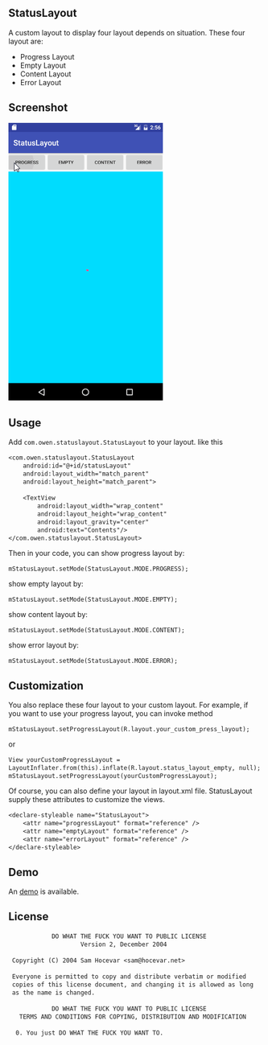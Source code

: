 ## StatusLayout

A custom layout to display four layout depends on situation. These four layout are:

* Progress Layout
* Empty Layout
* Content Layout
* Error Layout

## Screenshot

![](./image/statuslayout.gif)

## Usage

Add `com.owen.statuslayout.StatusLayout` to your layout. like this

```
<com.owen.statuslayout.StatusLayout
	android:id="@+id/statusLayout"
	android:layout_width="match_parent"
	android:layout_height="match_parent">

	<TextView
		android:layout_width="wrap_content"
		android:layout_height="wrap_content"
		android:layout_gravity="center"
		android:text="Contents"/>
</com.owen.statuslayout.StatusLayout>
```

Then in your code, you can show progress layout by:

```
mStatusLayout.setMode(StatusLayout.MODE.PROGRESS);
```

show empty layout by:

```
mStatusLayout.setMode(StatusLayout.MODE.EMPTY);
```

show content layout by:

```
mStatusLayout.setMode(StatusLayout.MODE.CONTENT);
```

show error layout by:

```
mStatusLayout.setMode(StatusLayout.MODE.ERROR);
```

## Customization

You also replace these four layout to your custom layout. For example, if you want to use your progress layout, you can invoke method

```
mStatusLayout.setProgressLayout(R.layout.your_custom_press_layout);
```

or

```
View yourCustomProgressLayout = LayoutInflater.from(this).inflate(R.layout.status_layout_empty, null);
mStatusLayout.setProgressLayout(yourCustomProgressLayout);
```

Of course, you can also define your layout in layout.xml file. StatusLayout supply these attributes to customize the views.

```
<declare-styleable name="StatusLayout">
	<attr name="progressLayout" format="reference" />
	<attr name="emptyLayout" format="reference" />
	<attr name="errorLayout" format="reference" />
</declare-styleable>
```

## Demo

An [demo](https://github.com/owenmike/StatusLayout/blob/master/demo/src/main/java/com/owen/demo/MainActivity.java)  is available.

## License

```
            DO WHAT THE FUCK YOU WANT TO PUBLIC LICENSE
                    Version 2, December 2004

 Copyright (C) 2004 Sam Hocevar <sam@hocevar.net>

 Everyone is permitted to copy and distribute verbatim or modified
 copies of this license document, and changing it is allowed as long
 as the name is changed.

            DO WHAT THE FUCK YOU WANT TO PUBLIC LICENSE
   TERMS AND CONDITIONS FOR COPYING, DISTRIBUTION AND MODIFICATION

  0. You just DO WHAT THE FUCK YOU WANT TO.
```
